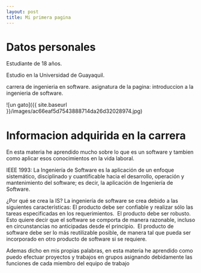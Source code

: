 ```yaml
---
layout: post
title: Mi primera pagina
---
```

# Datos personales
Estudiante de 18 años.

Estudio en la Universidad de Guayaquil.

carrera de ingenieria en software.
asignatura de la pagina:
introduccion a la ingenieria de software.


![un gato]({{ site.baseurl }}/images/ac66eaf5d7543888714da26d32028974.jpg)

# Informacion adquirida en la carrera
En esta materia he aprendido mucho sobre lo que es un software y tambien como aplicar esos conocimientos en la vida laboral.

IEEE 1993: La Ingeniería de Software es la aplicación de un enfoque sistemático, disciplinado y cuantificable hacia el desarrollo, operación y mantenimiento del software; es decir, la aplicación de Ingeniería de Software.

¿Por qué se crea la IS?
La ingeniería de software se crea debido a las siguientes características:
El producto debe ser confiable y realizar sólo las tareas especificadas en los requerimientos. 
El producto debe ser robusto.
Esto quiere decir que el software se comporta de manera razonable, incluso en circunstancias no anticipadas desde el principio. 
El producto de software debe ser lo más reutilizable posible, de manera tal que pueda ser incorporado en otro producto de software si se requiere. 

Ademas dicho en mis propias palabras, en esta materia he aprendido como puedo efectuar proyectos y trabajos en grupos asignando debidamente las funciones de cada miembro del equipo de trabajo




